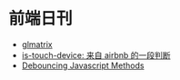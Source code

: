 # 前端日刊

* [glmatrix](https://glmatrix.net/)
* [is-touch-device: 来自 airbnb 的一段判断](https://github.com/airbnb/is-touch-device/blob/master/src/index.js)
* [Debouncing Javascript Methods](http://unscriptable.com/2009/03/20/debouncing-javascript-methods)
